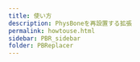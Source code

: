 ```yaml
---
title: 使い方
description: PhysBoneを再設置する拡張
permalink: howtouse.html
sidebar: PBR_sidebar
folder: PBReplacer
---
```



